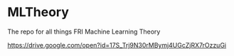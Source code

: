# MLTheory
The repo for all things FRI Machine Learning Theory

https://drive.google.com/open?id=17S_Trj9N30rMBymj4UGcZjRX7rOzzuGi
